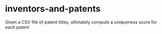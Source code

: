 # inventors-and-patents
Given a CSV file of patent titles, ultimately compute a uniqueness score for each patent
